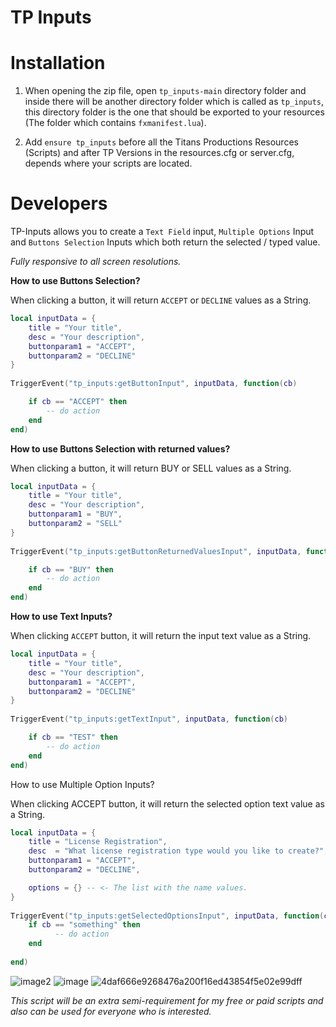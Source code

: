 # TP Inputs

# Installation

1. When opening the zip file, open `tp_inputs-main` directory folder and inside there will be another directory folder which is called as `tp_inputs`, this directory folder is the one that should be exported to your resources (The folder which contains `fxmanifest.lua`).

2. Add `ensure tp_inputs` before all the Titans Productions Resources (Scripts) and after TP Versions in the resources.cfg or server.cfg, depends where your scripts are located.

# Developers 

TP-Inputs allows you to create a `Text Field`  input, `Multiple Options` Input and `Buttons Selection` Inputs which both return the selected / typed value.

*Fully responsive to all screen resolutions.*


**How to use Buttons Selection?**

When clicking a button, it will return `ACCEPT` or `DECLINE` values as a String.

```lua
local inputData = {
    title = "Your title",
    desc = "Your description",
    buttonparam1 = "ACCEPT",
    buttonparam2 = "DECLINE"
}
                            
TriggerEvent("tp_inputs:getButtonInput", inputData, function(cb)

    if cb == "ACCEPT" then
        -- do action
    end
end) 
```

**How to use Buttons Selection with returned values?**

When clicking a button, it will return BUY or SELL values as a String.

```lua
local inputData = {
    title = "Your title",
    desc = "Your description",
    buttonparam1 = "BUY",
    buttonparam2 = "SELL"
}
                            
TriggerEvent("tp_inputs:getButtonReturnedValuesInput", inputData, function(cb)

    if cb == "BUY" then
        -- do action
    end
end) 
```

**How to use Text Inputs?**

When clicking  `ACCEPT`  button, it will return the input text value as a String.

```lua
local inputData = {
    title = "Your title",
    desc = "Your description",
    buttonparam1 = "ACCEPT",
    buttonparam2 = "DECLINE"
}
                            
TriggerEvent("tp_inputs:getTextInput", inputData, function(cb)

    if cb == "TEST" then
        -- do action
    end
end) 
```

How to use Multiple Option Inputs?

When clicking ACCEPT button, it will return the selected option text value as a String.

```lua
local inputData = {
    title = "License Registration",
	desc  = "What license registration type would you like to create?",
	buttonparam1 = "ACCEPT",
	buttonparam2 = "DECLINE",

	options = {} -- <- The list with the name values.
}
	
TriggerEvent("tp_inputs:getSelectedOptionsInput", inputData, function(cb)
	if cb == "something" then
          -- do action
	end
			
end)
```

![image2](https://user-images.githubusercontent.com/84135181/220184654-76c6543e-054a-41ed-9eb0-adb5c3848549.png)
![image](https://user-images.githubusercontent.com/84135181/220184657-850ef2ce-2ccf-470b-8302-507aaaf7387c.png)
![4daf666e9268476a200f16ed43854f5e02e99dff](https://user-images.githubusercontent.com/84135181/228959243-0ac69849-925a-4002-9a98-070d11865c42.jpeg)



*This script will be an extra semi-requirement for my free or paid scripts and also can be used for everyone who is interested.*
